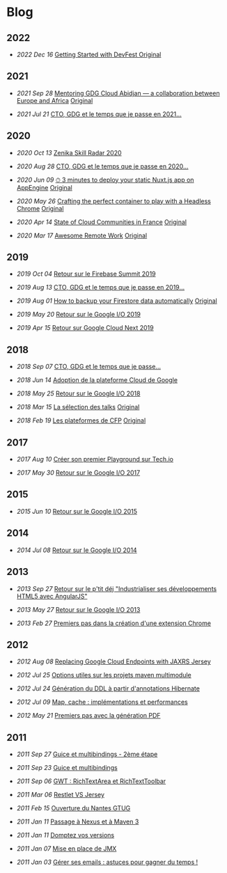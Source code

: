 # Blog

## 2022

- _2022 Dec 16_ [Getting Started with DevFest
](blog/2022-12-16-getting-started-with-devfest.md) [Original](https://medium.com/googledeveloperseurope/getting-started-with-devfest-7e30bdd29790)

## 2021

- _2021 Sep 28_ [Mentoring GDG Cloud Abidjan — a collaboration between Europe and Africa](blog/2021-09-28-mentoring-gdg-cloud-abidjan-a-collaboration-between-europe-and-africa.md) [Original](https://medium.com/googledeveloperseurope/mentoring-gdg-cloud-abidjan-a-collaboration-between-europe-and-africa-5966dfb5e4b6)

- _2021 Jul 21_ [CTO, GDG et le temps que je passe en 2021…](blog/2021-07-21-cto-gdg-et-le-temps-que-je-passe-en-2021.md)

## 2020

- _2020 Oct 13_ [Zenika Skill Radar 2020](blog/2020-10-13-zenika-skill-radar-2020.md)

- _2020 Aug 28_ [CTO, GDG et le temps que je passe en 2020…](blog/2020-08-28-cto-gdg-et-le-temps-que-je-passe-en-2020.md)

- _2020 Jun 09_ [⏱ 3 minutes to deploy your static Nuxt.js app on AppEngine](blog/2020-06-09-3-minutes-to-deploy-your-static-nuxt-js-app-on-appengine.md) [Original](https://dev.to/zenika/3-minutes-to-deploy-your-static-nuxt-js-app-on-appengine-2a2n)

- _2020 May 26_ [Crafting the perfect container to play with a Headless Chrome](blog/2020-05-26-crafting-the-perfect-container-to-play-with-a-headless-chrome.md) [Original](https://medium.zenika.com/crafting-the-perfect-container-to-play-with-a-headless-chrome-d920ec2f3c9b)

- _2020 Apr 14_ [State of Cloud Communities in France](blog/2020-04-14-state-of-cloud-communities-in-france.md) [Original](https://medium.zenika.com/2020-857c6d1d998d)

- _2020 Mar 17_ [Awesome Remote Work](blog/2020-03-17-awesome-remote-work.md) [Original](https://medium.zenika.com/awesome-remote-work-6b7e65e3876e)

## 2019

- _2019 Oct 04_ [Retour sur le Firebase Summit 2019](blog/2019-10-04-retour-sur-le-firebase-summit-2019.md)

- _2019 Aug 13_ [CTO, GDG et le temps que je passe en 2019…](blog/2019-08-13-cto-gdg-et-le-temps-que-je-passe-en-2019.md)

- _2019 Aug 01_ [How to backup your Firestore data automatically](blog/2019-08-01-how-to-backup-your-firestore-data-automatically.md) [Original](https://dev.to/zenika/how-to-backup-your-firestore-data-automatically-48em)

- _2019 May 20_ [Retour sur le Google I/O 2019](blog/2019-05-20-retour-sur-le-google-i-o-2019.md)

- _2019 Apr 15_ [Retour sur Google Cloud Next 2019](blog/2019-04-15-retour-sur-google-cloud-next-2019-zenika.md) 

## 2018

- _2018 Sep 07_ [CTO, GDG et le temps que je passe…](blog/2018-09-07-cto-gdg-et-le-temps-que-je-passe.md) 

- _2018 Jun 14_ [Adoption de la plateforme Cloud de Google](blog/2018-06-14-adoption-de-la-plateforme-cloud-de-google.md)

- _2018 May 25_ [Retour sur le Google I/O 2018](blog/2018-05-25-retour-sur-le-google-io-2018.md)

- _2018 Mar 15_ [La sélection des talks](blog/2018-03-15-la-s%C3%A9lection-des-talks.md) [Original](https://medium.com/devfest-nantes/la-s%C3%A9lection-des-talks-842a622af11a)

- _2018 Feb 19_ [Les plateformes de CFP](blog/2018-02-19-les-plateformes-de-cfp.md) [Original](https://medium.com/devfest-nantes/les-plateformes-de-cfp-a5e3e8f82b7a)

## 2017

- _2017 Aug 10_ [Créer son premier Playground sur Tech.io](blog/2017-08-10-creer-son-premier-playground-sur-tech-io.md)

- _2017 May 30_ [Retour sur le Google I/O 2017](blog/2017-05-30-retour-sur-le-google-io-2017.md)

## 2015

- _2015 Jun 10_ [Retour sur le Google I/O 2015](blog/2015-06-10-retour-sur-le-google-io-2015.md)


## 2014

- _2014 Jul 08_ [Retour sur le Google I/O 2014](blog/2014-07-08-retour-sur-le-google-io-2014.md)

## 2013

- _2013 Sep 27_ [Retour sur le p'tit déj "Industrialiser ses développements HTML5 avec AngularJS"](blog/2013-09-27-retour-sur-le-ptit-dej-angularjs.md)

- _2013 May 27_ [Retour sur le Google I/O 2013](blog/2013-05-27-after-io-resume-du-google-io.md)

- _2013 Feb 27_ [Premiers pas dans la création d'une extension Chrome](blog/2013-02-27-premiers-pas-dans-la-creation-d-une-extension-chrome.md)

## 2012

- _2012 Aug 08_ [Replacing Google Cloud Endpoints with JAXRS Jersey](blog/2012-08-replacing-google-cloud-endpoints-with.md)

- _2012 Jul 25_ [Options utiles sur les projets maven multimodule](blog/2012-07-options-utiles-sur-les-projets-maven.md)

- _2012 Jul 24_ [Génération du DDL à partir d'annotations Hibernate](blog/2012-07-generation-du-ddl-partir-dannotations.md)

- _2012 Jul 09_ [Map, cache : implémentations et performances](blog/2012-07-map-cache-implementations-et.md)

- _2012 May 21_ [Premiers pas avec la génération PDF](blog/2012-05-premiers-pas-avec-la-generation-pdf.md)

## 2011

- _2011 Sep 27_ [Guice et multibindings - 2ème étape](blog/2011-09-guice-et-multibindings-2eme-etape.md)

- _2011 Sep 23_ [Guice et multibindings](blog/2011-09-guice-et-multibindings.md)

- _2011 Sep 06_ [GWT : RichTextArea et RichTextToolbar](blog/2011-09-gwt-richtextarea-et-richtexttoolbar.md)

- _2011 Mar 06_ [Restlet VS Jersey](blog/2011-03-restlet-vs-jersey.md)

- _2011 Feb 15_ [Ouverture du Nantes GTUG](blog/2011-02-ouverture-du-nantes-gtug.md)

- _2011 Jan 11_ [Passage à Nexus et à Maven 3](blog/2011-01-passage-nexus-et-maven-3.md)

- _2011 Jan 11_ [Domptez vos versions](blog/2011-01-domptez-vos-versions.md)

- _2011 Jan 07_ [Mise en place de JMX](blog/2011-01-mise-en-place-de-jmx.md)

- _2011 Jan 03_ [Gérer ses emails : astuces pour gagner du temps !](blog/2011-01-gerer-ses-emails-astuces-pour-gagner-du.md)
